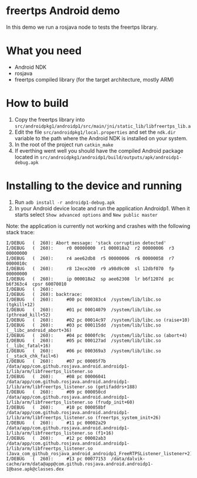 # freertps Android demo

In this demo we run a rosjava node to tests the freertps library.

# What you need

* Android NDK
* rosjava
* freertps compiled library (for the target architecture, mostly ARM)

# How to build

1. Copy the freertps library into `src/androidpkg1/androidp1/src/main/jni/static_lib/libfreertps_lib.a`
2. Edit the file `src/androidpkg1/local.properties`
and set the `ndk.dir` variable to the path where the Android NDK is
installed on your system.
3. In the root of the project run `catkin_make`
4. If everthing went well you should have the compiled Android package
located in `src/androidpkg1/androidp1/build/outputs/apk/androidp1-debug.apk`

# Installing to the device and running
1. Run `adb install -r androidp1-debug.apk`
2. In your Android device locate and run the application Androidp1. When
it starts select `Show advanced options` and `New public master`

Note: the application is currently not working and crashes with the
following stack trace:
```
I/DEBUG   (  260): Abort message: 'stack corruption detected'
I/DEBUG   (  260):     r0 00000000  r1 000018a2  r2 00000006  r3 00000000
I/DEBUG   (  260):     r4 aee62db8  r5 00000006  r6 00000058  r7 0000010c
I/DEBUG   (  260):     r8 12ece200  r9 a98d9c00  sl 12dbf070  fp 00000000
I/DEBUG   (  260):     ip 000018a2  sp aee62308  lr b6f1207d  pc b6f363c4  cpsr 60070010
I/DEBUG   (  260): 
I/DEBUG   (  260): backtrace:
I/DEBUG   (  260):     #00 pc 000383c4  /system/lib/libc.so (tgkill+12)
I/DEBUG   (  260):     #01 pc 00014079  /system/lib/libc.so (pthread_kill+52)
I/DEBUG   (  260):     #02 pc 00014c97  /system/lib/libc.so (raise+10)
I/DEBUG   (  260):     #03 pc 000115dd  /system/lib/libc.so (__libc_android_abort+36)
I/DEBUG   (  260):     #04 pc 0000fc9c  /system/lib/libc.so (abort+4)
I/DEBUG   (  260):     #05 pc 000127ad  /system/lib/libc.so (__libc_fatal+16)
I/DEBUG   (  260):     #06 pc 000369a3  /system/lib/libc.so (__stack_chk_fail+6)
I/DEBUG   (  260):     #07 pc 00005f7b  /data/app/com.github.rosjava.android.androidp1-1/lib/arm/libfreertps_listener.so
I/DEBUG   (  260):     #08 pc 00006041  /data/app/com.github.rosjava.android.androidp1-1/lib/arm/libfreertps_listener.so (getifaddrs+188)
I/DEBUG   (  260):     #09 pc 000050cd  /data/app/com.github.rosjava.android.androidp1-1/lib/arm/libfreertps_listener.so (frudp_init+60)
I/DEBUG   (  260):     #10 pc 000058bf  /data/app/com.github.rosjava.android.androidp1-1/lib/arm/libfreertps_listener.so (freertps_system_init+26)
I/DEBUG   (  260):     #11 pc 00002a29  /data/app/com.github.rosjava.android.androidp1-1/lib/arm/libfreertps_listener.so (f1+16)
I/DEBUG   (  260):     #12 pc 00002ab3  /data/app/com.github.rosjava.android.androidp1-1/lib/arm/libfreertps_listener.so (Java_com_github_rosjava_android_androidp1_FreeRTPSListener_listener+2)
I/DEBUG   (  260):     #13 pc 00077153  /data/dalvik-cache/arm/data@app@com.github.rosjava.android.androidp1-1@base.apk@classes.dex
```

